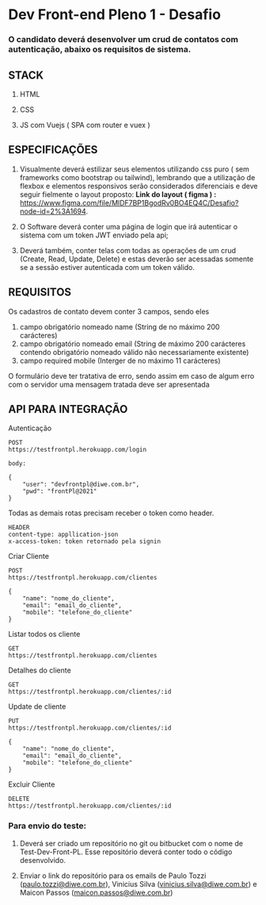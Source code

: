 

  

# Dev Front-end Pleno 1 - Desafio

  

### O candidato deverá desenvolver um crud de contatos com autenticação, abaixo os requisitos de sistema.

## STACK

  

1. HTML

  

3. CSS

  

4. JS com Vuejs ( SPA com router e vuex )

  

## ESPECIFICAÇÕES

  

1. Visualmente deverá estilizar seus elementos utilizando css puro ( sem frameworks como bootstrap ou tailwind), lembrando que a utilização de flexbox e elementos responsivos serão considerados diferenciais e deve seguir fielmente o layout proposto: 
**Link do layout ( figma ) :** https://www.figma.com/file/MlDF7BP1BgodRv0BO4EQ4C/Desafio?node-id=2%3A1694.

  

2. O Software deverá conter uma página de login que irá autenticar o sistema com um token JWT enviado pela api;

  

3. Deverá também, conter telas com todas as operações de um crud (Create, Read, Update, Delete) e estas deverão ser acessadas somente se a sessão estiver autenticada com um token válido.



## REQUISITOS

Os cadastros de contato devem conter 3 campos, sendo eles
1. campo obrigatório nomeado name (String de no máximo 200 carácteres)
2. campo obrigatório nomeado email (String de máximo 200 carácteres contendo obrigatório nomeado válido não necessariamente existente) 
3. campo required mobile (Interger de no máximo 11 carácteres)

O formulário deve ter tratativa de erro, sendo assim em caso de algum erro com o servidor uma mensagem tratada deve ser apresentada

## API PARA INTEGRAÇÃO

Autenticação
```
POST
https://testfrontpl.herokuapp.com/login

body:

{
    "user": "devfrontpl@diwe.com.br",
    "pwd": "frontPl@2021"
}
```

Todas as demais rotas precisam receber o token como header.
```
HEADER
content-type: appllication-json
x-access-token: token retornado pela signin
```

Criar Cliente
```
POST
https://testfrontpl.herokuapp.com/clientes

{
    "name": "nome_do_cliente",
    "email": "email_do_cliente",
    "mobile": "telefone_do_cliente"
}
```

Listar todos os cliente
```
GET
https://testfrontpl.herokuapp.com/clientes
```

Detalhes do cliente
```
GET
https://testfrontpl.herokuapp.com/clientes/:id
```

Update de cliente
```
PUT
https://testfrontpl.herokuapp.com/clientes/:id

{
    "name": "nome_do_cliente",
    "email": "email_do_cliente",
    "mobile": "telefone_do_cliente"
}
```

Excluir Cliente
```
DELETE
https://testfrontpl.herokuapp.com/clientes/:id
```


### Para envio do teste:

  

  

1. Deverá ser criado um repositório no git ou bitbucket com o nome de Test-Dev-Front-PL. Esse repositório deverá conter todo o código desenvolvido.

  

2. Enviar o link do repositório para os emails de Paulo Tozzi (paulo.tozzi@diwe.com.br), Vinicius Silva (vinicius.silva@diwe.com.br) e Maicon Passos (maicon.passos@diwe.com.br)
